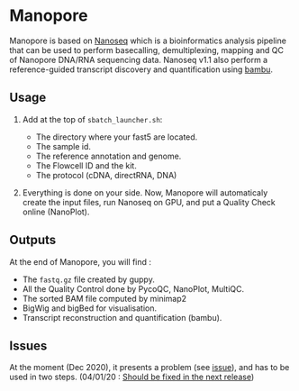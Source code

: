 # Manopore

Manopore is based on [Nanoseq](https://github.com/nf-core/nanoseq) which is a bioinformatics analysis pipeline that can be used to perform basecalling, demultiplexing, mapping and QC of Nanopore DNA/RNA sequencing data. Nanoseq v1.1 also perform a reference-guided transcript discovery and quantification using [bambu](https://github.com/GoekeLab/bambu).

## Usage

1. Add at the top of `sbatch_launcher.sh`:

   - The directory where your fast5 are located.
   - The sample id.
   - The reference annotation and genome.
   - The Flowcell ID and the kit.
   - The protocol (cDNA, directRNA, DNA)

2. Everything is done on your side. Now, Manopore will automaticaly create the input files, run Nanoseq on GPU, and put a Quality Check online (NanoPlot).

## Outputs

At the end of Manopore, you will find :

- The `fastq.gz` file created by guppy.
- All the Quality Control done by PycoQC, NanoPlot, MultiQC.
- The sorted BAM file computed by minimap2
- BigWig and bigBed for visualisation.
- Transcript reconstruction and quantification (bambu).

## Issues

At the moment (Dec 2020), it presents a problem (see [issue](https://github.com/nf-core/nanoseq/issues/77)), and has to be used in two steps. (04/01/20 : [Should be fixed in the next release](https://github.com/nf-core/nanoseq/issues/77#issuecomment-748228147))
